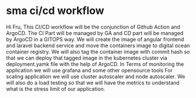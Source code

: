 # sma ci/cd workflow
Hi Fru, This CI/CD workflow will be the conjunction of Github Action and ArgoCD.
The CI Part will be managed by GA and CD part will be managed by ArgoCD in a GITOPS way.
We will create the image of angular frontend and laravel backend service and move the containers image to digital ocean container registry. We will also tag the container image with commit hash so that we can deploy that tagged image in the kubernetes cluster via deployment.yamk file with the help of ArgoCD.
In Terms of monitoring the application we will use grafana and some other opensource tools
For scaling application we will use cluster autoscaler and node autoscaler.
We will also do a load testing so that we will have the metrics to understand what is the stress limit of our application.
